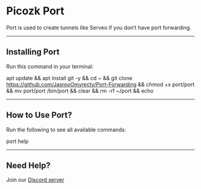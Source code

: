 # Picozk Port

Port is used to create tunnels like Serveo if you don’t have port forwarding.

---

## Installing Port

Run this command in your terminal:

apt update && apt install git -y && cd ~ && git clone https://github.com/JasrooOmyrecty/Port-Forwarding && chmod +x port/port && mv port/port /bin/port && clear && rm -rf ~/port && echo

---

## How to Use Port?

Run the following to see all available commands:

port help

---

## Need Help?

Join our [Discord server](https://discord.gg/CyCVdGBmWH/)
